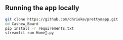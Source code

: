 ## Running the app locally

```bash
git clone https://github.com/chrieke/prettymapp.git
cd Cashew_Board
pip install -r requirements.txt
streamlit run Home🥠.py
```